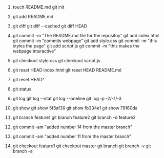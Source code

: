 1. touch README.md
   git init

2. git add README.md

3. git diff
   git diff --cached
   git diff HEAD

4. git commit -m "The README.md file for the repositoy"
   git add index.html
   git commit -m "commits webpage"
   git add style.css
   git commit -m "this styles the page"
   git add script.js
   git commit -m "this makes the webpage interactive"

5. git checkout style.css
   git checkout script.js

6. git reset HEAD index.html
   git reset HEAD README.md

7. git reset HEAD^

8. git status

9. git log
   git log --stat
   git log --oneline
   git log -p -2/-1/-3

10. git show <commit-hash>
    git show 5f5af36
    git show fb334e1
    git show 79160da

11. git branch feature1
    git branch feature2
    git branch -d feature2

12. git commit -am "added number 14 from the master branch"

13. git commit -am "added number 11 from the master branch"

14. git checkout feature1
    git checkout master
    git branch
    git branch -v
    git branch -a